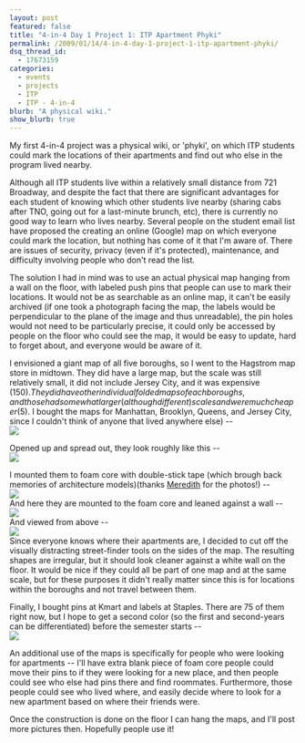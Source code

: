 ```yaml
---
layout: post
featured: false
title: "4-in-4 Day 1 Project 1: ITP Apartment Phyki"
permalink: /2009/01/14/4-in-4-day-1-project-1-itp-apartment-phyki/
dsq_thread_id:
  - 17673159
categories:
  - events
  - projects
  - ITP
  - ITP - 4-in-4
blurb: "A physical wiki."
show_blurb: true
---
```

My first 4-in-4 project was a physical wiki, or 'phyki', on which ITP students could mark the locations of their apartments and find out who else in the program lived nearby.

Although all ITP students live within a relatively small distance from 721 Broadway, and despite the fact that there are significant advantages for each student of knowing which other students live nearby (sharing cabs after TNO, going out for a last-minute brunch, etc), there is currently no good way to learn who lives nearby. Several people on the student email list have proposed the creating an online (Google) map on which everyone could mark the location, but nothing has come of it that I'm aware of. There are issues of security, privacy (even if it's protected), maintenance, and difficulty involving people who don't read the list.

The solution I had in mind was to use an actual physical map hanging from a wall on the floor, with labeled push pins that people can use to mark their locations. It would not be as searchable as an online map, it can't be easily archived (if one took a photograph facing the map, the labels would be perpendicular to the plane of the image and thus unreadable), the pin holes would not need to be particularly precise, it could only be accessed by people on the floor who could see the map, it would be easy to update, hard to forget about, and everyone would be aware of it.

I envisioned a giant map of all five boroughs, so I went to the Hagstrom map store in midtown. They did have a large map, but the scale was still relatively small, it did not include Jersey City, and it was expensive ($150). They did have other individual folded maps of each boroughs, and those had somewhat larger (although different) scales and were much cheaper ($5). I bought the maps for Manhattan, Brooklyn, Queens, and Jersey City, since I couldn't think of anyone that lived anywhere else) --  
![][1]

Opened up and spread out, they look roughly like this --  
![][2]

I mounted them to foam core with double-stick tape (which brough back memories of architecture models)(thanks [Meredith][3] for the photos!) --  
![][4]  
And here they are mounted to the foam core and leaned against a wall --  
![][5]  
And viewed from above --  
![][6]  
Since everyone knows where their apartments are, I decided to cut off the visually distracting street-finder tools on the sides of the map. The resulting shapes are irregular, but it should look cleaner against a white wall on the floor. It would be nice if they could all be part of one map and at the same scale, but for these purposes it didn't really matter since this is for locations within the boroughs and not travel between them.

Finally, I bought pins at Kmart and labels at Staples. There are 75 of them right now, but I hope to get a second color (so the first and second-years can be differentiated) before the semester starts --  
![][7]

An additional use of the maps is specifically for people who were looking for apartments -- I'll have extra blank piece of foam core people could move their pins to if they were looking for a new place, and then people could see who else had pins there and find roommates. Furthermore, those people could see who lived where, and easily decide where to look for a new apartment based on where their friends were.

Once the construction is done on the floor I can hang the maps, and I'll post more pictures then. Hopefully people use it!

 [1]: /projects/4in4jan09/day1img1.jpg
 [2]: /projects/4in4jan09/day1img2.jpg
 [3]: http://itp.mjhasson.com/
 [4]: /projects/4in4jan09/day1img3.jpg
 [5]: /projects/4in4jan09/day1img4.jpg
 [6]: /projects/4in4jan09/day1img5.jpg
 [7]: /projects/4in4jan09/day1img6.jpg

